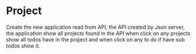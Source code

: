 # Project
Create the new application read from API, the API created by Json server, the application show all projects found in the API when click on any projects show all todos have in the project and when click on any to do if have sub todos show it.  
